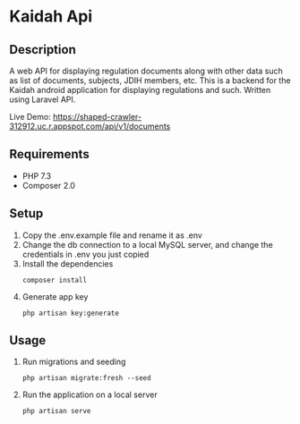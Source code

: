 # Kaidah Api

## Description
A web API for displaying regulation documents along with other data such as list of documents, subjects, JDIH members, etc. This is a backend for the Kaidah android application for displaying regulations and such. Written using Laravel API.

Live Demo: https://shaped-crawler-312912.uc.r.appspot.com/api/v1/documents

## Requirements
- PHP 7.3
- Composer 2.0

## Setup
1. Copy the .env.example file and rename it as .env
2. Change the db connection to a local MySQL server, and change the credentials in .env you just copied
3. Install the dependencies
    ```
    composer install
    ```
4. Generate app key
    ```
    php artisan key:generate
    ```

## Usage
1. Run migrations and seeding
    ```
    php artisan migrate:fresh --seed
    ```
2. Run the application on a local server
    ```
    php artisan serve
    ```